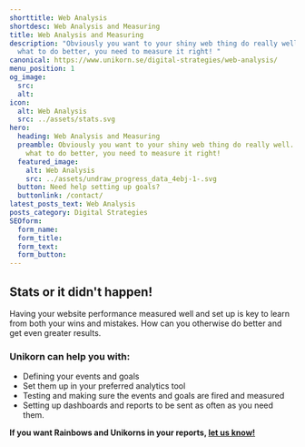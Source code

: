 ```yaml
---
shorttitle: Web Analysis
shortdesc: Web Analysis and Measuring
title: Web Analysis and Measuring
description: "Obviously you want to your shiny web thing do really well. To know
  what to do better, you need to measure it right! "
canonical: https://www.unikorn.se/digital-strategies/web-analysis/
menu_position: 1
og_image:
  src: 
  alt: 
icon:
  alt: Web Analysis
  src: ../assets/stats.svg
hero:
  heading: Web Analysis and Measuring
  preamble: Obviously you want to your shiny web thing do really well. To know
    what to do better, you need to measure it right!
  featured_image:
    alt: Web Analysis
    src: ../assets/undraw_progress_data_4ebj-1-.svg
  button: Need help setting up goals?
  buttonlink: /contact/
latest_posts_text: Web Analysis
posts_category: Digital Strategies
SEOform: 
  form_name:
  form_title: 
  form_text: 
  form_button: 
---
```

## Stats or it didn't happen!

Having your website performance measured well and set up is key to learn from both your wins and mistakes. How can you otherwise do better and get even greater results.

### Unikorn can help you with:

* Defining your events and goals
* Set them up in your preferred analytics tool
* Testing and making sure the events and goals are fired and measured
* Setting up dashboards and reports to be sent as often as you need them.

**If you want Rainbows and Unikorns in your reports, [let us know!](/contact/)**